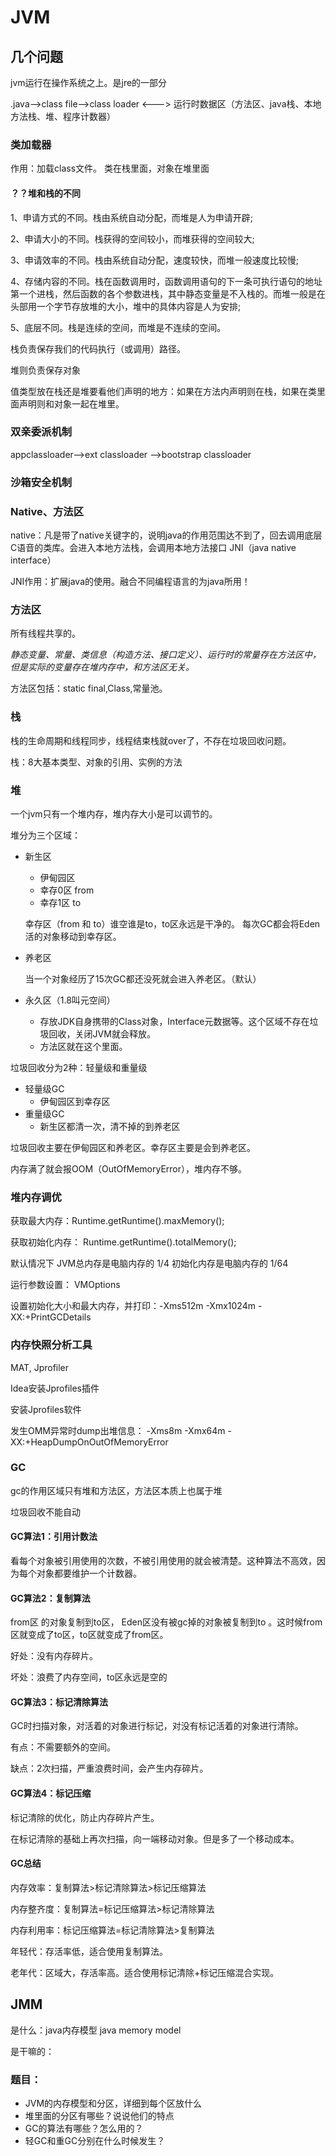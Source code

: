 # JVM

## 几个问题

jvm运行在操作系统之上。是jre的一部分

.java-->class file-->class loader <---> 运行时数据区（方法区、java栈、本地方法栈、堆、程序计数器）



### 类加载器

作用：加载class文件。 类在栈里面，对象在堆里面

#### ？？堆和栈的不同

1、申请方式的不同。栈由系统自动分配，而堆是人为申请开辟;

2、申请大小的不同。栈获得的空间较小，而堆获得的空间较大;

3、申请效率的不同。栈由系统自动分配，速度较快，而堆一般速度比较慢;

4、存储内容的不同。栈在函数调用时，函数调用语句的下一条可执行语句的地址第一个进栈，然后函数的各个参数进栈，其中静态变量是不入栈的。而堆一般是在头部用一个字节存放堆的大小，堆中的具体内容是人为安排;

5、底层不同。栈是连续的空间，而堆是不连续的空间。



栈负责保存我们的代码执行（或调用）路径。

堆则负责保存对象



值类型放在栈还是堆要看他们声明的地方：如果在方法内声明则在栈，如果在类里面声明则和对象一起在堆里。

### 双亲委派机制

appclassloader-->ext classloader -->bootstrap classloader

### 沙箱安全机制



### Native、方法区

native：凡是带了native关键字的，说明java的作用范围达不到了，回去调用底层C语音的类库。会进入本地方法栈，会调用本地方法接口 JNI（java native interface）

JNI作用：扩展java的使用。融合不同编程语言的为java所用！



### 方法区

所有线程共享的。

*静态变量、常量、类信息（构造方法、接口定义）、运行时的常量存在方法区中，但是实际的变量存在堆内存中，和方法区无关。*

方法区包括：static  final,Class,常量池。



### 栈

栈的生命周期和线程同步，线程结束栈就over了，不存在垃圾回收问题。

栈：8大基本类型、对象的引用、实例的方法



### 堆

一个jvm只有一个堆内存，堆内存大小是可以调节的。

堆分为三个区域：

- 新生区
  - 伊甸园区
  - 幸存0区 from
  - 幸存1区 to
  
  幸存区（from 和 to）谁空谁是to，to区永远是干净的。  每次GC都会将Eden活的对象移动到幸存区。
  
- 养老区

  当一个对象经历了15次GC都还没死就会进入养老区。（默认）

- 永久区（1.8叫元空间）
  - 存放JDK自身携带的Class对象，Interface元数据等。这个区域不存在垃圾回收，关闭JVM就会释放。
  - 方法区就在这个里面。

垃圾回收分为2种：轻量级和重量级

- 轻量级GC
  - 伊甸园区到幸存区
- 重量级GC
  - 新生区都清一次，清不掉的到养老区



垃圾回收主要在伊甸园区和养老区。幸存区主要是会到养老区。

内存满了就会报OOM（OutOfMemoryError），堆内存不够。



### 堆内存调优

获取最大内存：Runtime.getRuntime().maxMemory();

获取初始化内存： Runtime.getRuntime().totalMemory();

默认情况下 JVM总内存是电脑内存的 1/4 初始化内存是电脑内存的 1/64



运行参数设置：  VMOptions

设置初始化大小和最大内存，并打印：-Xms512m -Xmx1024m -XX:+PrintGCDetails



### 内存快照分析工具

MAT, Jprofiler

Idea安装Jprofiles插件

安装Jprofiles软件

发生OMM异常时dump出堆信息： -Xms8m -Xmx64m -XX:+HeapDumpOnOutOfMemoryError



### GC

gc的作用区域只有堆和方法区，方法区本质上也属于堆

垃圾回收不能自动

#### GC算法1：引用计数法

看每个对象被引用使用的次数，不被引用使用的就会被清楚。这种算法不高效，因为每个对象都要维护一个计数器。

#### GC算法2：复制算法

from区 的对象复制到to区， Eden区没有被gc掉的对象被复制到to 。这时候from区就变成了to区，to区就变成了from区。

好处：没有内存碎片。

坏处：浪费了内存空间，to区永远是空的

#### GC算法3：标记清除算法

GC时扫描对象，对活着的对象进行标记，对没有标记活着的对象进行清除。

有点：不需要额外的空间。

缺点：2次扫描，严重浪费时间，会产生内存碎片。

#### GC算法4：标记压缩

标记清除的优化，防止内存碎片产生。

在标记清除的基础上再次扫描，向一端移动对象。但是多了一个移动成本。



#### GC总结

内存效率：复制算法>标记清除算法>标记压缩算法

内存整齐度：复制算法=标记压缩算法>标记清除算法

内存利用率：标记压缩算法=标记清除算法>复制算法



年轻代：存活率低，适合使用复制算法。

老年代：区域大，存活率高。适合使用标记清除+标记压缩混合实现。



## JMM 

是什么：java内存模型  java memory model

是干嘛的：





### 题目：

- JVM的内存模型和分区，详细到每个区放什么
- 堆里面的分区有哪些？说说他们的特点
- GC的算法有哪些？怎么用的？
- 轻GC和重GC分别在什么时候发生？



